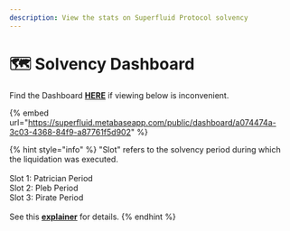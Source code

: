 ```yaml
---
description: View the stats on Superfluid Protocol solvency
---
```


# 🗺 Solvency Dashboard

Find the Dashboard [**HERE**](https://superfluid.metabaseapp.com/public/dashboard/a074474a-3c03-4368-84f9-a87761f5d902) if viewing below is inconvenient.

{% embed url="https://superfluid.metabaseapp.com/public/dashboard/a074474a-3c03-4368-84f9-a87761f5d902" %}

{% hint style="info" %}
"Slot" refers to the solvency period during which the liquidation was executed. \
\
Slot 1: Patrician Period\
Slot 2: Pleb Period\
Slot 3: Pirate Period\
\
See this [**explainer**](https://docs.superfluid.finance/superfluid/sentinels/liquidations-and-toga#patricians-plebs-and-pirates-3ps) for details.
{% endhint %}

